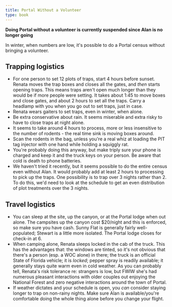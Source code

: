 ```yaml
---
title: Portal Without a Volunteer
type: book
---
```


**Doing Portal without a volunteer is currently suspended since Alan is no longer going**

In winter, when numbers are low, it's possible to do a Portal census without bringing a volunteer. 

## Trapping logistics
* For one person to set 12 plots of traps, start 4 hours before sunset. Renata moves the trap boxes and closes all the gates, and *then* starts opening traps. This means traps aren't open much longer than they would be if more people were setting. It takes about 1:45 to move boxes and close gates, and about 2 hours to set all the traps. Carry a headlamp with you when you go out to set traps, just in case. 
* Renata wears gaiters to set traps, even in winter, when alone. 
* Be extra conservative about rain. It seems miserable and extra risky to have to close traps at night alone. 
* It seems to take around 4 hours to process, more or less insensitive to the number of rodents - the real time sink is moving boxes around. 
* Scan the rodents in the bag, unless you're a real whiz at loading the PIT tag injector with one hand while holding a squiggly rat.
* You're probably doing this anyway, but make triply sure your phone is charged and keep it and the truck keys on your person. Be aware that cold is death to phone batteries.
* We haven't tried it recently, but it seems possible to do the entire census even without Alan. It would probably add at least 2 hours to processing to pick up the traps. One possibility is to trap over 3 nights rather than 2. To do this, we'd need to look at the schedule to get an even distribution of plot treatments over the 3 nights. 

## Travel logistics
* You can sleep at the site, up the canyon, or at the Portal lodge when out alone. The campsites up the canyon cost $20/night and this is enforced, so make sure you have cash. Sunny Flat is generally fairly well-populated; Stewart is a little more isolated. The Portal lodge closes for check-in at 6. 
* When camping alone, Renata sleeps locked in the cab of the truck. This has the advantages that: the windows are tinted, so it's not obvious that there's a person (esp. a WOC alone) in there; the truck is an official State of Florida vehicle; it is *locked*; pepper spray is readily available; it generally stays quite warm even in cold weather. As you can probably tell, Renata's risk tolerance re: strangers is low, but FWIW she's had numerous pleasant interactions with older couples out enjoying the National Forest and zero negative interactions around the town of Portal. 
* If weather dictates and your schedule is open, you *can* consider staying longer to trap on non-rainy nights. Make sure Alan is available/you're comfortable doing the whole thing alone before you change your flight.
